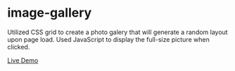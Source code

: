 # image-gallery
Utilized CSS grid to create a photo galery that will generate a random layout upon page load. Used JavaScript to display the full-size picture when clicked. 


<a href="https://kingdallas24.github.io/Image-Gallery/" rel="nofollow">Live Demo</a>
